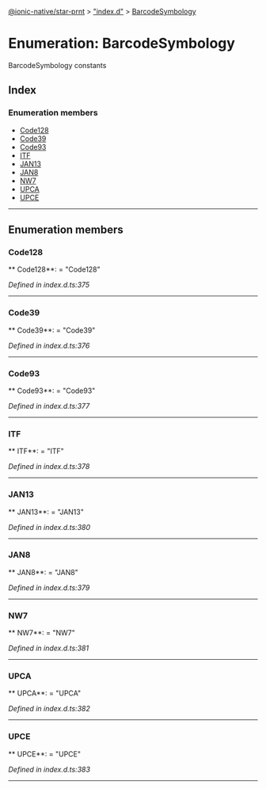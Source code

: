 [@ionic-native/star-prnt](../README.md) > ["index.d"](../modules/_index_d_.md) > [BarcodeSymbology](../enums/_index_d_.barcodesymbology.md)

# Enumeration: BarcodeSymbology

BarcodeSymbology constants

## Index

### Enumeration members

* [Code128](_index_d_.barcodesymbology.md#code128)
* [Code39](_index_d_.barcodesymbology.md#code39)
* [Code93](_index_d_.barcodesymbology.md#code93)
* [ITF](_index_d_.barcodesymbology.md#itf)
* [JAN13](_index_d_.barcodesymbology.md#jan13)
* [JAN8](_index_d_.barcodesymbology.md#jan8)
* [NW7](_index_d_.barcodesymbology.md#nw7)
* [UPCA](_index_d_.barcodesymbology.md#upca)
* [UPCE](_index_d_.barcodesymbology.md#upce)

---

## Enumeration members

<a id="code128"></a>

###  Code128

** Code128**:    = "Code128"

*Defined in index.d.ts:375*

___

<a id="code39"></a>

###  Code39

** Code39**:    = "Code39"

*Defined in index.d.ts:376*

___

<a id="code93"></a>

###  Code93

** Code93**:    = "Code93"

*Defined in index.d.ts:377*

___

<a id="itf"></a>

###  ITF

** ITF**:    = "ITF"

*Defined in index.d.ts:378*

___

<a id="jan13"></a>

###  JAN13

** JAN13**:    = "JAN13"

*Defined in index.d.ts:380*

___

<a id="jan8"></a>

###  JAN8

** JAN8**:    = "JAN8"

*Defined in index.d.ts:379*

___

<a id="nw7"></a>

###  NW7

** NW7**:    = "NW7"

*Defined in index.d.ts:381*

___

<a id="upca"></a>

###  UPCA

** UPCA**:    = "UPCA"

*Defined in index.d.ts:382*

___

<a id="upce"></a>

###  UPCE

** UPCE**:    = "UPCE"

*Defined in index.d.ts:383*

___

